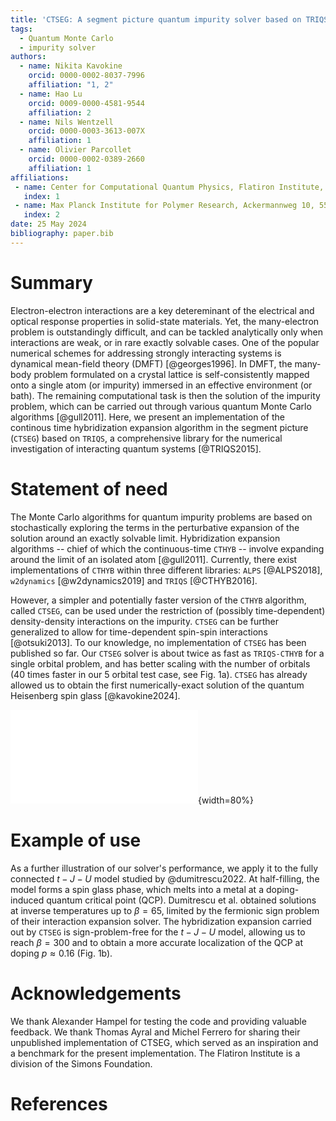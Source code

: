 ```yaml
---
title: 'CTSEG: A segment picture quantum impurity solver based on TRIQS'
tags:
  - Quantum Monte Carlo
  - impurity solver
authors:
  - name: Nikita Kavokine
    orcid: 0000-0002-8037-7996
    affiliation: "1, 2" 
  - name: Hao Lu
    orcid: 0009-0000-4581-9544
    affiliation: 2
  - name: Nils Wentzell
    orcid: 0000-0003-3613-007X
    affiliation: 1
  - name: Olivier Parcollet
    orcid: 0000-0002-0389-2660
    affiliation: 1
affiliations:
 - name: Center for Computational Quantum Physics, Flatiron Institute, 162 5th Avenue, NY 10010, New York, USA
   index: 1
 - name: Max Planck Institute for Polymer Research, Ackermannweg 10, 55128 Mainz, Germany
   index: 2
date: 25 May 2024
bibliography: paper.bib
---
```


# Summary

Electron-electron interactions are a key detereminant of the electrical and 
optical response properties in solid-state materials. Yet, the many-electron 
problem is outstandingly difficult, and can be tackled analytically only when 
interactions are weak, or in rare exactly solvable cases. One of the popular 
numerical schemes for addressing strongly interacting systems is dynamical 
mean-field theory (DMFT) [@georges1996]. In DMFT, the many-body problem formulated on a
crystal lattice is self-consistently mapped onto a single atom (or impurity)
immersed in an effective environment (or bath). The remaining computational 
task is then the solution of the impurity problem, which can be carried out 
through various quantum Monte Carlo algorithms [@gull2011]. Here, we present an implementation
of the continous time hybridization expansion algorithm in the segment picture (`CTSEG`)
based on `TRIQS`, a comprehensive library for the numerical investigation of interacting 
quantum systems [@TRIQS2015]. 

# Statement of need

The Monte Carlo algorithms for quantum impurity problems are 
based on stochastically exploring the terms in the perturbative expansion of the solution 
around an exactly solvable limit. Hybridization expansion algorithms -- chief of which the 
continuous-time `CTHYB` -- involve expanding around the limit of an isolated atom [@gull2011]. 
Currently, there exist implementations of `CTHYB` within three different libraries: `ALPS` [@ALPS2018], `w2dynamics` [@w2dynamics2019] and `TRIQS` [@CTHYB2016].

However, a simpler and potentially faster version of the `CTHYB` algorithm, 
called `CTSEG`, can be used under the restriction of (possibly time-dependent) density-density
interactions on the impurity. `CTSEG` can be further generalized to allow for time-dependent 
spin-spin interactions [@otsuki2013]. To our knowledge, no implementation of `CTSEG` has been published so far. 
Our `CTSEG` solver is about twice as fast as `TRIQS-CTHYB` for a single orbital problem, and has
better scaling with the number of orbitals (40 times faster in our 5 orbital test case, see Fig. 1a). 
`CTSEG` has already allowed us to obtain the first numerically-exact solution of the 
quantum Heisenberg spin glass [@kavokine2024]. 

![**a**. Running time comparison between the TRIQS implementations of CTSEG and CTHYB. The test system is a multi-orbital impurity at half-filling and inverse temperature $\beta = 20$. The Coulomb repulsion is $U = 2$ for two electrons on the same orbital and $U' = 1$ for two electrons on different orbitals. The hybridization is diagonal and identical for all orbitals: $\Delta(\omega) = 1/(\omega - 0.3)$. **b**. Spin-spin correlation function $\chi(\tau) = \langle \mathbf{S}(\tau) \cdot \mathbf{S}(0) \rangle$ of the $t-J-U$ model studied by Dumitrescu et al., obtained using CTSEG at inverse temperature $\beta = 300$ and different values of doping $p$. At long times $\chi(\tau) \sim 1/\tau^{\theta}$, with $\theta = 1$ at the QCP. Inset: exponent $\theta$ as a function of doping $p$. The QCP is located at $p \approx 0.16$.](figure_JOSS.pdf){width=80%}

# Example of use

As a further illustration of our solver's performance, we apply it to the fully connected $t-J-U$ model
studied by @dumitrescu2022. At half-filling, the model forms a spin glass phase, which melts into 
a metal at a doping-induced quantum critical point (QCP). Dumitrescu et al. 
obtained solutions at inverse temperatures up to $\beta = 65$, limited by the fermionic sign problem 
of their interaction expansion solver. The hybridization expansion carried out by `CTSEG` is 
sign-problem-free for the $t-J-U$ model, allowing us to reach $\beta = 300$ and to obtain a 
more accurate localization of the QCP at doping $p \approx 0.16$ (Fig. 1b).

# Acknowledgements

We thank Alexander Hampel for testing the code and providing valuable feedback. We thank 
Thomas Ayral and Michel Ferrero for sharing their unpublished implementation of CTSEG, which 
served as an inspiration and a benchmark for the present implementation. The Flatiron Institute 
is a division of the Simons Foundation. 

# References